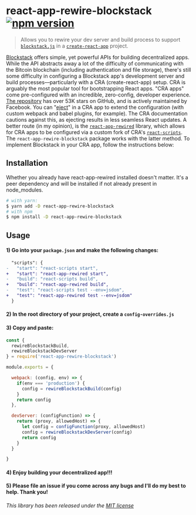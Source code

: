 react-app-rewire-blockstack [![npm version](https://img.shields.io/npm/v/react-app-rewire-blockstack.svg?style=flat)](https://www.npmjs.com/package/react-app-rewire-blockstack)
=============================

> Allows you to rewire your dev server and build process to support [`blockstack.js`](https://github.com/blockstack/blockstack.js) in a [`create-react-app`](https://github.com/facebookincubator/create-react-app) project.

[Blockstack](https://blockstack.org) offers simple, yet powerful APIs for building decentralized apps. While the API abstracts away a lot of the difficulty of communicating with the Bitcoin blockchain (including authentication and file storage), there's still some difficulty in configuring a Blockstack app's development server and build processes––particularly with a CRA (create-react-app) setup. CRA is arguably the most popular tool for bootstrapping React apps. "CRA apps" come pre-configured with an incredible, zero-config, developer experience. [The repository](https://github.com/facebookincubator/create-react-app) has over 53K stars on GitHub, and is actively maintained by Facebook. You can "[eject](https://stackoverflow.com/questions/48308936/what-does-this-react-scripts-eject-command-do)" in a CRA app to extend the configuration (with custom webpack and babel plugins, for example). The CRA documentation cautions against this, as ejecting results in less seamless React updates. A better route (in my opinion), is the [`react-app-rewired`](https://github.com/timarney/react-app-rewired) library, which allows for CRA apps to be configured via a custom fork of CRA's [`react-scripts`](https://github.com/facebook/create-react-app/tree/master). The `react-app-rewire-blockstack` package works with the latter method. To implement Blockstack in your CRA app, follow the instructions below:


## Installation

Whether you already have react-app-rewired installed doesn't matter. It's a peer dependency and will be installed if not already present in node_modules.

```sh
# with yarn:
$ yarn add -D react-app-rewire-blockstack
# with npm
$ npm install -D react-app-rewire-blockstack
```

## Usage

#### 1) Go into your `package.json` and make the following changes:
```diff
  "scripts": {
-   "start": "react-scripts start",
+   "start": "react-app-rewired start",
-   "build": "react-scripts build",
+   "build": "react-app-rewired build",
-   "test": "react-scripts test --env=jsdom",
+   "test": "react-app-rewired test --env=jsdom"
  }
```

#### 2) In the root directory of your project, create a `config-overrides.js`
#### 3) Copy and paste:


```js
const {
  rewireBlockstackBuild,
  rewireBlockstackDevServer
} = require('react-app-rewire-blockstack')

module.exports = {

  webpack: (config, env) => {
    if(env === 'production') {
      config = rewireBlockstackBuild(config)
    }
    return config
  },

  devServer: (configFunction) => {
    return (proxy, allowedHost) => {
      let config = configFunction(proxy, allowedHost)
      config = rewireBlockstackDevServer(config)
      return config
    }
  }

}
```
#### 4) Enjoy building your decentralized app!!!

#### 5) Please file an issue if you come across any bugs and I'll do my best to help. Thank you!



###### This library has been released under the [MIT license](https://mit-license.org/)